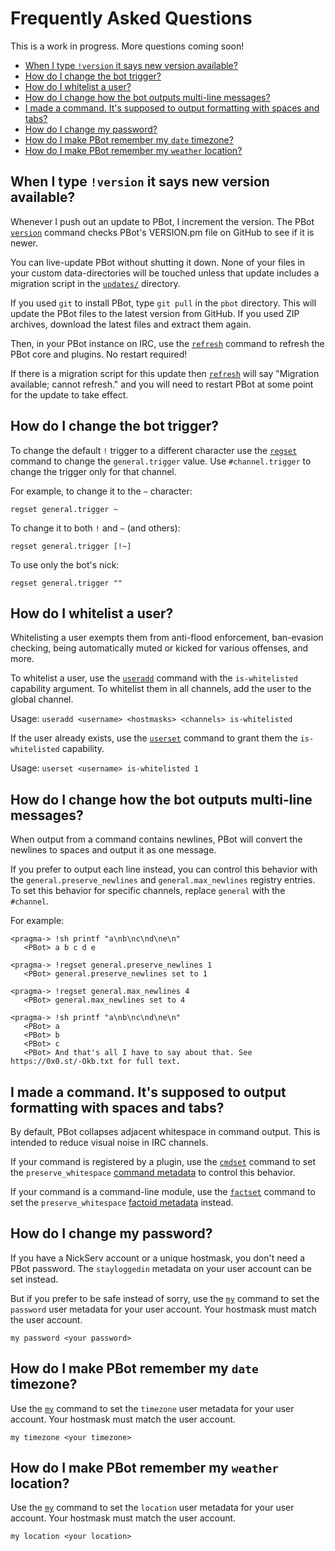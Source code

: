 # Frequently Asked Questions
This is a work in progress. More questions coming soon!

<!-- md-toc-begin -->
* [When I type `!version` it says new version available?](#when-i-type-version-it-says-new-version-available)
* [How do I change the bot trigger?](#how-do-i-change-the-bot-trigger)
* [How do I whitelist a user?](#how-do-i-whitelist-a-user)
* [How do I change how the bot outputs multi-line messages?](#how-do-i-change-how-the-bot-outputs-multi-line-messages)
* [I made a command. It's supposed to output formatting with spaces and tabs?](#i-made-a-command-its-supposed-to-output-formatting-with-spaces-and-tabs)
* [How do I change my password?](#how-do-i-change-my-password)
* [How do I make PBot remember my `date` timezone?](#how-do-i-make-pbot-remember-my-date-timezone)
* [How do I make PBot remember my `weather` location?](#how-do-i-make-pbot-remember-my-weather-location)
<!-- md-toc-end -->

## When I type `!version` it says new version available?
Whenever I push out an update to PBot, I increment the version. The PBot
[`version`](Commands.md#version) command checks PBot's VERSION.pm file on GitHub
to see if it is newer.

You can live-update PBot without shutting it down. None of your files in your custom
data-directories will be touched unless that update includes a migration script in the
[`updates/`](../updates) directory.

If you used `git` to install PBot, type `git pull` in the `pbot` directory. This will
update the PBot files to the latest version from GitHub. If you used ZIP archives, download
the latest files and extract them again.

Then, in your PBot instance on IRC, use the [`refresh`](Admin.md#refresh) command to refresh
the PBot core and plugins. No restart required!

If there is a migration script for this update then [`refresh`](Admin.md#refresh) will say "Migration available;
cannot refresh." and you will need to restart PBot at some point for the update to take effect.

## How do I change the bot trigger?
To change the default `!` trigger to a different character use the [`regset`](Registry.md#regset)
command to change the `general.trigger` value. Use `#channel.trigger` to change the trigger only
for that channel.

For example, to change it to the `~` character:

    regset general.trigger ~

To change it to both `!` and `~` (and others):

    regset general.trigger [!~]

To use only the bot's nick:

    regset general.trigger ""

## How do I whitelist a user?
Whitelisting a user exempts them from anti-flood enforcement, ban-evasion checking,
being automatically muted or kicked for various offenses, and more.

To whitelist a user, use the [`useradd`](Admin.md#useradd) command with the
`is-whitelisted` capability argument.  To whitelist them in all channels, add
the user to the global channel.

Usage: `useradd <username> <hostmasks> <channels> is-whitelisted`

If the user already exists, use the [`userset`](Admin.md#userset) command to
grant them the `is-whitelisted` capability.

Usage: `userset <username> is-whitelisted 1`

## How do I change how the bot outputs multi-line messages?
When output from a command contains newlines, PBot will convert the newlines
to spaces and output it as one message.

If you prefer to output each line instead, you can control this behavior with
the `general.preserve_newlines` and `general.max_newlines` registry entries. To
set this behavior for specific channels, replace `general` with the `#channel`.

For example:

    <pragma-> !sh printf "a\nb\nc\nd\ne\n"
       <PBot> a b c d e

    <pragma-> !regset general.preserve_newlines 1
       <PBot> general.preserve_newlines set to 1

    <pragma-> !regset general.max_newlines 4
       <PBot> general.max_newlines set to 4

    <pragma-> !sh printf "a\nb\nc\nd\ne\n"
       <PBot> a
       <PBot> b
       <PBot> c
       <PBot> And that's all I have to say about that. See https://0x0.st/-Okb.txt for full text.

## I made a command. It's supposed to output formatting with spaces and tabs?
By default, PBot collapses adjacent whitespace in command output. This is intended to
reduce visual noise in IRC channels.

If your command is registered by a plugin, use the [`cmdset`](Admin.md#cmdset) command
to set the `preserve_whitespace` [command metadata](Admin.md#command-metadata-list) to
control this behavior.

If your command is a command-line module, use the [`factset`](Factoids.md#factset) command
to set the `preserve_whitespace` [factoid metadata](Factoids.md#factoid-metadata-list) instead.

## How do I change my password?
If you have a NickServ account or a unique hostmask, you don't need a PBot password.
The `stayloggedin` metadata on your user account can be set instead.

But if you prefer to be safe instead of sorry, use the [`my`](Commands.md#my) command
to set the `password` user metadata for your user account. Your hostmask must match the
user account.

    my password <your password>

## How do I make PBot remember my `date` timezone?
Use the [`my`](Commands.md#my) command to set the `timezone` user metadata for your
user account. Your hostmask must match the user account.

    my timezone <your timezone>

## How do I make PBot remember my `weather` location?
Use the [`my`](Commands.md#my) command to set the `location` user metadata for your
user account. Your hostmask must match the user account.

    my location <your location>

